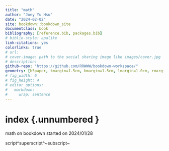 ```yaml
---
title: "math"
author: "Joey Yu Hsu"
date: "2024-02-02"
site: bookdown::bookdown_site
documentclass: book
bibliography: [reference.bib, packages.bib]
# biblio-style: apalike
link-citations: yes
colorlinks: true
# url: 
# cover-image: path to the social sharing image like images/cover.jpg
# description: 
github-repo: "https://github.com/RRWWW/bookdown-workspace/"
geometry: [b5paper, tmargin=1.5cm, bmargin=1.5cm, lmargin=1.0cm, rmargin=1.0cm]
# fig_width: 6 
# fig_height: 4 
# editor_options: 
#   markdown: 
#     wrap: sentence
---
```


# index {.unnumbered }

math on bookdown started on 2024/01/28

script^superscript^~subscript~
